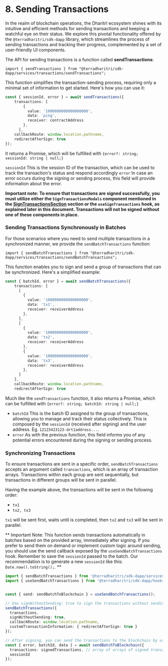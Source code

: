 # 8. Sending Transactions

In the realm of blockchain operations, the DharitrI ecosystem shines with its intuitive and efficient methods for sending transactions and keeping a watchful eye on their status. 
We explore this pivotal functionality offered by the `@terradharitri/sdk-dapp` library, which streamlines the process of sending transactions and tracking their progress, complemented by a set of user-friendly UI components.

The API for sending transactions is a function called **sendTransactions**:

`import { sendTransactions } from "@terradharitri/sdk-dapp/services/transactions/sendTransactions";`

This function simplifies the transaction-sending process, requiring only a minimal set of information to get started. 
Here's how you can use it:

```typescript
const { sessionId, error } = await sendTransactions({
    transactions: [
        {
          value: '1000000000000000000',
          data: 'ping',
          receiver: contractAddress
        },
      ],
    callbackRoute: window.location.pathname,
    redirectAfterSign: true
});
```

It returns a Promise, which will be fulfilled with `{error?: string; sessionId: string | null;}`

`sessionId` This is the session ID of the transaction, which can be used to track the transaction's status and respond accordingly
`error` In case an error occurs during the signing or sending process, this field will provide information about the error.

**Important note: To ensure that transactions are signed successfully, you must utilize either the `SignTransactionsModals` component mentioned in the [SignTransactionsSection](./07_SignTransactions.md) section or the `useSignTransactions` hook, as explained later in this document. 
Transactions will not be signed without one of these components in place.**

### Sending Transactions Synchronously in Batches

For those scenarios where you need to send multiple transactions in a synchronized manner, we provide the `sendBatchTransactions` function:

`import { sendBatchTransactions } from "@terradharitri/sdk-dapp/services/transactions/sendBatchTransactions";`

This function enables you to sign and send a group of transactions that can be synchronized.
Here's a simplified example:

```typescript
const { batchId, error } = await sendBatchTransactions({
    transactions: [
      [
        {
          value: '1000000000000000000',
          data: 'tx1',
          receiver: receiverAddress
        },
      ],
      [
        {
          value: '1000000000000000000',
          data: 'tx2',
          receiver: receiverAddress
        },
        {
          value: '1000000000000000000',
          data: 'tx3',
          receiver: receiverAddress
        },
      ]
    ],
    callbackRoute: window.location.pathname,
    redirectAfterSign: true
```

Much like the `sendTransactions` function, it also returns a Promise, which can be fulfilled with `{error?: string; batchId: string | null;}`

- `batchId` This is the batch ID assigned to the group of transactions, allowing you to manage and track their status collectively. This is composed by the `sessionId` (received after signing) and the user address. Eg. `12123423123-drt1address...`.
- `error` As with the previous function, this field informs you of any potential errors encountered during the signing or sending process.

### Synchronizing Transactions

To ensure transactions are sent in a specific order, `sendBatchTransactions` accepts an argument called `transactions`, which is an array of transaction arrays. 
Transactions within each group are sent sequentially, but transactions in different groups will be sent in parallel.

Having the example above, the transactions will be sent in the following order:
- `tx1`
- `tx2, tx3`

`tx1` will be sent first, waits until is completed, then `tx2` and `tx3` will be sent in parallel.

** Important Note: This function sends transactions automatically in batches based on the provided array, immediately after signing. 
If you prefer to send them on demand or implement custom logic around sending, you should use the send callback exposed by the `useSendBatchTransactions` hook. 
Remember to save the `sessionId` passed to the batch. Our recommendation is to generate a new `sessionId` like this: `Date.now().toString();`. **

```typescript
import { sendBatchTransactions } from '@terradharitri/sdk-dapp/services/transactions/sendBatchTransactions';
import { useSendBatchTransactions } from '@terradharitri/sdk-dapp/hooks/transactions/batch/useSendBatchTransactions';


const { send: sendBatchToBlockchain } = useSendBatchTransactions();

// Use signWithoutSending: true to sign the transactions without sending them to the blockchain
sendBatchTransactions({
  transactions,
  signWithoutSending: true,
  callbackRoute: window.location.pathname,
  customTransactionInformation: { redirectAfterSign: true }
});

// After signing, you can send the transactions to the blockchain by using the send callback
const { error, batchId, data } = await sendBatchToBlockchain({
  transactions: signedTransactions, // array of arrays of signed transactions
  sessionId
});
```
